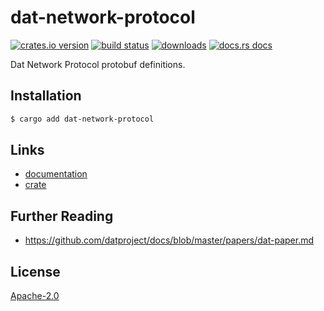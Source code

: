 # dat-network-protocol
[![crates.io version][1]][2] [![build status][3]][4]
[![downloads][5]][6] [![docs.rs docs][7]][8]

Dat Network Protocol protobuf definitions.

## Installation
```sh
$ cargo add dat-network-protocol
```

## Links
- [documentation][8]
- [crate][2]

## Further Reading
- https://github.com/datproject/docs/blob/master/papers/dat-paper.md

## License
[Apache-2.0](./LICENSE)

[1]: https://img.shields.io/crates/v/dat-network-protocol.svg?style=flat-square
[2]: https://crates.io/crate/dat-network-protocol
[3]: https://img.shields.io/travis/datrs/dat-network-protocol.svg?style=flat-square
[4]: https://travis-ci.org/datrs/dat-network-protocol
[5]: https://img.shields.io/crates/d/dat-network-protocol.svg?style=flat-square
[6]: https://crates.io/crates/dat-network-protocol
[7]: https://docs.rs/dat-network-protocol/badge.svg
[8]: https://docs.rs/dat-network-protocol
